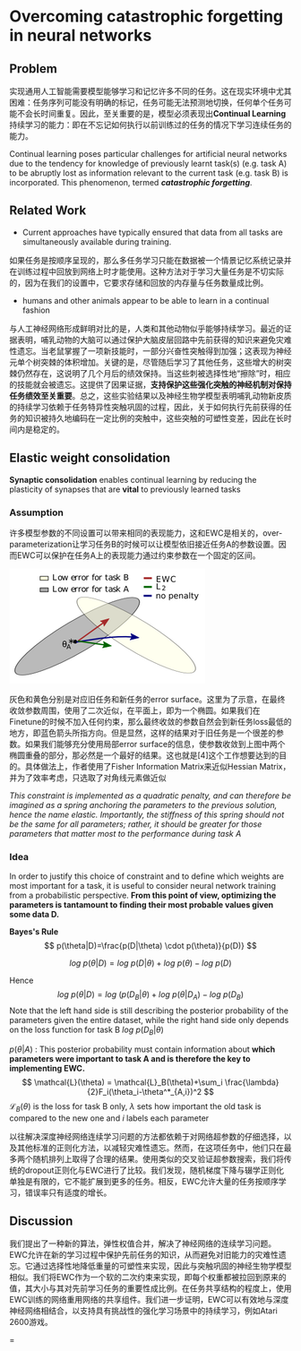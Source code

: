 # Overcoming catastrophic forgetting in neural networks

## Problem

实现通用人工智能需要模型能够学习和记忆许多不同的任务。这在现实环境中尤其困难：任务序列可能没有明确的标记，任务可能无法预测地切换，任何单个任务可能不会长时间重复。因此，至关重要的是，模型必须表现出**Continual Learning**持续学习的能力：即在不忘记如何执行以前训练过的任务的情况下学习连续任务的能力。

Continual learning poses particular challenges for artificial neural networks due to the tendency for knowledge of previously learnt task(s) (e.g. task A) to be abruptly lost as information relevant to the current task (e.g. task B) is incorporated. This phenomenon, termed ***catastrophic forgetting***.

## Related Work

- Current approaches have typically ensured that data from all tasks are simultaneously available during training.

如果任务是按顺序呈现的，那么多任务学习只能在数据被一个情景记忆系统记录并在训练过程中回放到网络上时才能使用。这种方法对于学习大量任务是不切实际的，因为在我们的设置中，它要求存储和回放的内存量与任务数量成比例。

- humans and other animals appear to be able to learn in a continual fashion

与人工神经网络形成鲜明对比的是，人类和其他动物似乎能够持续学习。最近的证据表明，哺乳动物的大脑可以通过保护大脑皮层回路中先前获得的知识来避免灾难性遗忘。当老鼠掌握了一项新技能时，一部分兴奋性突触得到加强；这表现为神经元单个树突棘的体积增加。关键的是，尽管随后学习了其他任务，这些增大的树突棘仍然存在，这说明了几个月后的绩效保持。当这些刺被选择性地“擦除”时，相应的技能就会被遗忘。这提供了因果证据，**支持保护这些强化突触的神经机制对保持任务绩效至关重要**。总之，这些实验结果以及神经生物学模型表明哺乳动物新皮质的持续学习依赖于任务特异性突触巩固的过程，因此，关于如何执行先前获得的任务的知识被持久地编码在一定比例的突触中，这些突触的可塑性变差，因此在长时间内是稳定的。

## Elastic weight consolidation

**Synaptic consolidation** enables continual learning by reducing the plasticity of synapses that are **vital** to previously learned tasks

### Assumption

许多模型参数的不同设置可以带来相同的表现能力，这和EWC是相关的，over-parameterization让学习任务B的时候可以让模型依旧接近任务A的参数设置。因而EWC可以保护在任务A上的表现能力通过约束参数在一个固定的区间。

![EWC](./img/EWC.png)

灰色和黄色分别是对应旧任务和新任务的error surface。这里为了示意，在最终收敛参数周围，使用了二次近似，在平面上，即为一个椭圆。如果我们在Finetune的时候不加入任何约束，那么最终收敛的参数自然会到新任务loss最低的地方，即蓝色箭头所指方向。但是显然，这样的结果对于旧任务是一个很差的参数。如果我们能够充分使用局部error surface的信息，使参数收敛到上图中两个椭圆重叠的部分，那必然是一个最好的结果。这也就是[4]这个工作想要达到的目的。具体做法上，作者使用了Fisher Information Matrix来近似Hessian Matrix，并为了效率考虑，只选取了对角线元素做近似

*This constraint is implemented as a quadratic penalty, and can therefore be imagined as a spring anchoring the parameters to the previous solution, hence the name elastic. Importantly, the stiffness of this spring should not be the same for all parameters; rather, it should be greater for those parameters that matter most to the performance during task A*

### Idea

In order to justify this choice of constraint and to define which weights are most important for a task, it is useful to consider neural network training from a probabilistic perspective. **From this point of view, optimizing the parameters is tantamount to finding their most probable values given some data D.**

**Bayes's Rule**
$$
p(\theta|D)=\frac{p(D|\theta) \cdot p(\theta)}{p(D)}
$$

$$
log \ p(\theta|D)= log \ p(D|\theta) + log \ p(\theta)-log \ p(D)
$$


Hence
$$
log \ p(\theta|D)= log \ (p(D_B|\theta) + log \ p(\theta|D_A)-log \ p(D_B)
$$
Note that the left hand side is still describing the posterior probability of the parameters given the entire dataset, while the right hand side only depends on the loss function for task B $log \ p(D_B|\theta)$

$p(\theta|A)$ : This posterior probability must contain information about **which parameters were important to task A and is therefore the key to implementing EWC.**
$$
\mathcal{L}(\theta) = \mathcal{L}_B(\theta)+\sum_i \frac{\lambda}{2}F_i(\theta_i-\theta^*_{A,i})^2
$$
$\mathcal{L}_B(\theta)$ is the loss for task B only, $\lambda$ sets how important the old task is compared to the new one and $i$ labels each parameter



以往解决深度神经网络连续学习问题的方法都依赖于对网络超参数的仔细选择，以及其他标准的正则化方法，以减轻灾难性遗忘。然而，在这项任务中，他们只在最多两个随机排列上取得了合理的结果。使用类似的交叉验证超参数搜索，我们将传统的dropout正则化与EWC进行了比较。我们发现，随机梯度下降与辍学正则化单独是有限的，它不能扩展到更多的任务。相反，EWC允许大量的任务按顺序学习，错误率只有适度的增长。

## Discussion

我们提出了一种新的算法，弹性权值合并，解决了神经网络的连续学习问题。EWC允许在新的学习过程中保护先前任务的知识，从而避免对旧能力的灾难性遗忘。它通过选择性地降低重量的可塑性来实现，因此与突触巩固的神经生物学模型相似。我们将EWC作为一个软的二次约束来实现，即每个权重都被拉回到原来的值，其大小与其对先前学习任务的重要性成比例。在任务共享结构的程度上，使用EWC训练的网络重用网络的共享组件。我们进一步证明，EWC可以有效地与深度神经网络相结合，以支持具有挑战性的强化学习场景中的持续学习，例如Atari 2600游戏。









=
